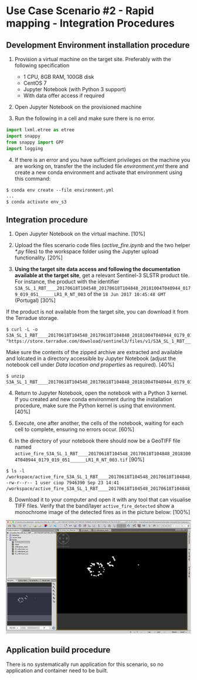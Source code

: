 # Use Case Scenario #2 - Rapid mapping - Integration Procedures

## Development Environment installation procedure

1. Provision a virtual machine on the target site. Preferably with the following specification
    - 1 CPU, 8GB RAM, 100GB disk
    - CentOS 7
    - Jupyter Notebook (with Python 3 support)
    - With data offer access if required
  
2. Open Jupyter Notebook on the provisioned machine

3. Run the following in a cell and make sure there is no error.

```python
import lxml.etree as etree
import snappy 
from snappy import GPF
import logging
```

4. If there is an error and you have sufficient privileges on the machine you are working on, transfer the the included file _environment.yml_ there and create a new conda environment and activate that environment using this command:
```console
$ conda env create --file environment.yml
...
$ conda activate env_s3
```

## Integration procedure 

1. Open Jupyter Notebook on the virtual machine. [10%]

2. Upload the files scenario code files (_active\_fire.ipynb_ and the two helper _*.py_ files) to the workspace folder using the Jupyter upload functionality. [20%]

3. **Using the target site data access and following the documentation available at the target site**, get a relevant Sentinel-3 SLSTR product tile. For instance, the product with the identifier `S3A_SL_1_RBT____20170618T104548_20170618T104848_20181004T040944_0179_019_051______LR1_R_NT_003` of the `18 Jun 2017 10:45:48 GMT` (Portugal) [30%]

If the product is not available from the target site, you can download it from the Terradue storage.

```console
$ curl -L -o S3A_SL_1_RBT____20170618T104548_20170618T104848_20181004T040944_0179_019_051______LR1_R_NT_003.zip "https://store.terradue.com/download/sentinel3/files/v1/S3A_SL_1_RBT____20170618T104548_20170618T104848_20181004T040944_0179_019_051______LR1_R_NT_003"
```

Make sure the contents of the zipped archive are extracted and available and lolcated in a directory accessible by Jupyter Notebook (adjust the notebook cell under *Data location and properties* as required). [40%]

```console
$ unzip S3A_SL_1_RBT____20170618T104548_20170618T104848_20181004T040944_0179_019_051______LR1_R_NT_003.zip
```
4. Return to Jupyter Notebook, open the notebook with a Python 3 kernel. If you created and new conda environment during the installation procedure, make sure the Python kernel is using that environment. [40%]

5. Execute, one after another, the cells of the notebook, waiting for each cell to complete, ensuring no errors occur. [60%]

6. In the directory of your notebook there should now be a GeoTIFF file named `active_fire_S3A_SL_1_RBT____20170618T104548_20170618T104848_20181004T040944_0179_019_051______LR1_R_NT_003.tif` [90%]

```console
$ ls -l /workspace/active_fire_S3A_SL_1_RBT____20170618T104548_20170618T104848_20181004T040944_0179_019_051______LR1_R_NT_003.tif
-rw-r--r-- 1 user ciop 7946390 Sep 23 14:41 /workspace/active_fire_S3A_SL_1_RBT____20170618T104548_20170618T104848_20181004T040944_0179_019_051______LR1_R_NT_003.tif
```

8. Download it to your computer and open it with any tool that can visualise TIFF files. Verify that the band/layer `active_fire_detected` show a monochrome image of the detected fires as in the picture below: [100%]

![Active fires seen in the SNAP desktop application](active_fire_S3A_SL_1_RBT____20170618T104548_20170618T104848_20181004T040944_0179_019_051______LR1_R_NT_003.png "Active fires seen in the SNAP desktop application")


## Application build procedure 

There is no systematically run application for this scenario, so no application and container need to be built.